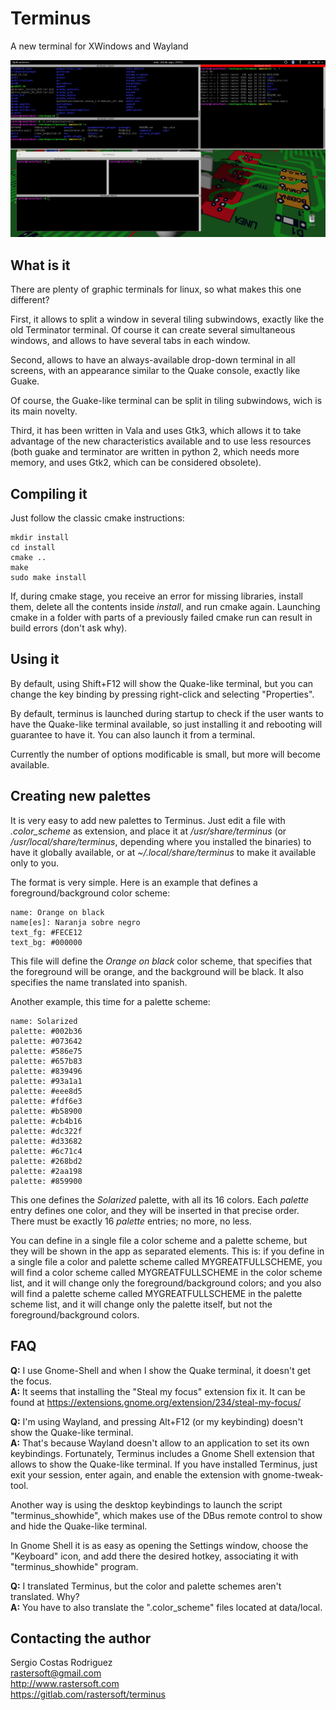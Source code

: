 # Terminus #

A new terminal for XWindows and Wayland

![Terminus screenshot](terminus.png)

## What is it ##

There are plenty of graphic terminals for linux, so what makes this one different?

First, it allows to split a window in several tiling subwindows, exactly like the old
Terminator terminal. Of course it can create several simultaneous windows, and allows
to have several tabs in each window.

Second, allows to have an always-available drop-down terminal in all screens, with an
appearance similar to the Quake console, exactly like Guake.

Of course, the Guake-like terminal can be split in tiling subwindows, wich is its main
novelty.

Third, it has been written in Vala and uses Gtk3, which allows it to take advantage
of the new characteristics available and to use less resources (both guake and terminator
are written in python 2, which needs more memory, and uses Gtk2, which can be considered
obsolete).

## Compiling it ##

Just follow the classic cmake instructions:

    mkdir install
    cd install
    cmake ..
    make
    sudo make install

If, during cmake stage, you receive an error for missing libraries, install them,
delete all the contents inside *install*, and run cmake again. Launching cmake
in a folder with parts of a previously failed cmake run can result in build errors
(don't ask why).

## Using it ##

By default, using Shift+F12 will show the Quake-like terminal, but you can change
the key binding by pressing right-click and selecting "Properties".

By default, terminus is launched during startup to check if the user wants to have
the Quake-like terminal available, so just installing it and rebooting will guarantee
to have it. You can also launch it from a terminal.

Currently the number of options modificable is small, but more will become available.

## Creating new palettes ##

It is very easy to add new palettes to Terminus. Just edit a file with *.color_scheme*
as extension, and place it at */usr/share/terminus* (or */usr/local/share/terminus*,
depending where you installed the binaries) to have it globally available, or at
*~/.local/share/terminus* to make it available only to you.

The format is very simple. Here is an example that defines a foreground/background
color scheme:

    name: Orange on black
    name[es]: Naranja sobre negro
    text_fg: #FECE12
    text_bg: #000000

This file will define the *Orange on black* color scheme, that specifies that the
foreground will be orange, and the background will be black. It also specifies the name
translated into spanish.

Another example, this time for a palette scheme:

    name: Solarized
    palette: #002b36
    palette: #073642
    palette: #586e75
    palette: #657b83
    palette: #839496
    palette: #93a1a1
    palette: #eee8d5
    palette: #fdf6e3
    palette: #b58900
    palette: #cb4b16
    palette: #dc322f
    palette: #d33682
    palette: #6c71c4
    palette: #268bd2
    palette: #2aa198
    palette: #859900

This one defines the *Solarized* palette, with all its 16 colors. Each *palette*
entry defines one color, and they will be inserted in that precise order. There
must be exactly 16 *palette* entries; no more, no less.

You can define in a single file a color scheme and a palette scheme, but they will
be shown in the app as separated elements. This is: if you define in a single file
a color and palette scheme called MYGREATFULLSCHEME, you will find a color scheme
called MYGREATFULLSCHEME in the color scheme list, and it will change only the
foreground/background colors; and you also will find a palette scheme called
MYGREATFULLSCHEME in the palette scheme list, and it will change only the palette
itself, but not the foreground/background colors.

## FAQ ##

**Q:** I use Gnome-Shell and when I show the Quake terminal, it doesn't get the focus.  
**A:** It seems that installing the "Steal my focus" extension fix it. It can be found at
https://extensions.gnome.org/extension/234/steal-my-focus/

**Q:** I'm using Wayland, and pressing Alt+F12 (or my keybinding) doesn't show the Quake-like
terminal.  
**A:** That's because Wayland doesn't allow to an application to set its own keybindings.
Fortunately, Terminus includes a Gnome Shell extension that allows to show the Quake-like
terminal. If you have installed Terminus, just exit your session, enter again, and enable
the extension with gnome-tweak-tool.

Another way is using the desktop keybindings to launch the script "terminus_showhide",
which makes use of the DBus remote control to show and hide the Quake-like terminal.

In Gnome Shell it is as easy as opening the Settings window, choose the "Keyboard" icon,
and add there the desired hotkey, associating it with "terminus_showhide" program.

**Q:** I translated Terminus, but the color and palette schemes aren't translated. Why?  
**A:** You have to also translate the ".color_scheme" files located at data/local.

## Contacting the author ##

Sergio Costas Rodriguez  
rastersoft@gmail.com  
http://www.rastersoft.com  
https://gitlab.com/rastersoft/terminus
